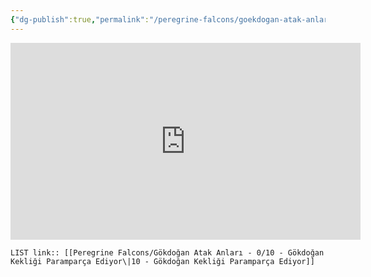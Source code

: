 ```yaml
---
{"dg-publish":true,"permalink":"/peregrine-falcons/goekdogan-atak-anlari-0/10-goekdogan-kekligi-paramparca-ediyor/","updated":"2024-09-21T16:44:37.388+03:00"}
---
```


<iframe width="560" height="315" src="https://www.youtube.com/embed/KfhnPRgk1EI?si=UCBzPA6HW6RAxQFh" title="YouTube video player" frameborder="0" allow="accelerometer; autoplay; clipboard-write; encrypted-media; gyroscope; picture-in-picture; web-share" referrerpolicy="strict-origin-when-cross-origin" allowfullscreen></iframe>

`LIST link:: [[Peregrine Falcons/Gökdoğan Atak Anları - 0/10 - Gökdoğan Kekliği Paramparça Ediyor\|10 - Gökdoğan Kekliği Paramparça Ediyor]]
`


